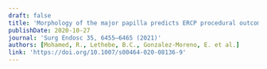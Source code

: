 ```yaml
---
draft: false
title: 'Morphology of the major papilla predicts ERCP procedural outcomes and adverse events'
publishDate: 2020-10-27
journal: 'Surg Endosc 35, 6455–6465 (2021)'
authors: [Mohamed, R., Lethebe, B.C., Gonzalez-Moreno, E. et al.]
link: 'https://doi.org/10.1007/s00464-020-08136-9'
---
```


